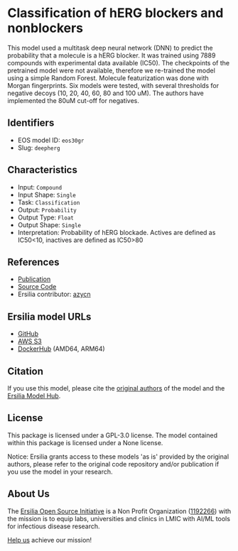 # Classification of hERG blockers and nonblockers

This model used a multitask deep neural network (DNN) to predict the probability that a molecule is a hERG blocker. It was trained using 7889 compounds with experimental data available (IC50). The checkpoints of the pretrained model were not available, therefore we re-trained the model using a simple Random Forest. Molecule featurization was done with Morgan fingerprints. Six models were tested, with several thresholds for negative decoys (10, 20, 40, 60, 80 and 100 uM). The authors have implemented the 80uM cut-off for negatives. 

## Identifiers

* EOS model ID: `eos30gr`
* Slug: `deepherg`

## Characteristics

* Input: `Compound`
* Input Shape: `Single`
* Task: `Classification`
* Output: `Probability`
* Output Type: `Float`
* Output Shape: `Single`
* Interpretation: Probability of hERG blockade. Actives are defined as IC50<10, inactives are defined as IC50>80

## References

* [Publication](https://pubs.acs.org/doi/full/10.1021/acs.jcim.8b00769)
* [Source Code](https://github.com/ChengF-Lab/deephERG)
* Ersilia contributor: [azycn](https://github.com/azycn)

## Ersilia model URLs
* [GitHub](https://github.com/ersilia-os/eos30gr)
* [AWS S3](https://ersilia-models-zipped.s3.eu-central-1.amazonaws.com/eos30gr.zip)
* [DockerHub](https://hub.docker.com/r/ersiliaos/eos30gr) (AMD64, ARM64)

## Citation

If you use this model, please cite the [original authors](https://pubs.acs.org/doi/full/10.1021/acs.jcim.8b00769) of the model and the [Ersilia Model Hub](https://github.com/ersilia-os/ersilia/blob/master/CITATION.cff).

## License

This package is licensed under a GPL-3.0 license. The model contained within this package is licensed under a None license.

Notice: Ersilia grants access to these models 'as is' provided by the original authors, please refer to the original code repository and/or publication if you use the model in your research.

## About Us

The [Ersilia Open Source Initiative](https://ersilia.io) is a Non Profit Organization ([1192266](https://register-of-charities.charitycommission.gov.uk/charity-search/-/charity-details/5170657/full-print)) with the mission is to equip labs, universities and clinics in LMIC with AI/ML tools for infectious disease research.

[Help us](https://www.ersilia.io/donate) achieve our mission!